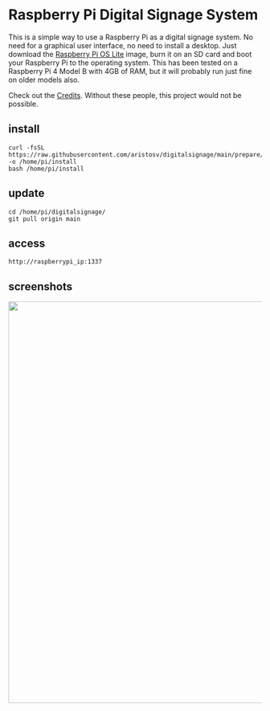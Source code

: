 # Raspberry Pi Digital Signage System

This is a simple way to use a Raspberry Pi as a digital signage system. No need for a graphical user interface, no need to install a desktop. Just download the [Raspberry Pi OS Lite](https://www.raspberrypi.com/software/operating-systems/) image, burn it on an SD card and boot your Raspberry Pi to the operating system. This has been tested on a Raspberry Pi 4 Model B with 4GB of RAM, but it will probably run just fine on older models also.

Check out the [Credits](https://github.com/aristosv/digitalsignage/blob/main/CREDITS.md). Without these people, this project would not be possible.

## install
```
curl -fsSL https://raw.githubusercontent.com/aristosv/digitalsignage/main/prepare/install -o /home/pi/install
bash /home/pi/install
```

## update
```
cd /home/pi/digitalsignage/
git pull origin main
```

## access
```
http://raspberrypi_ip:1337
```

## screenshots
<p align="center">
  <img width="533" height="800" src="https://raw.githubusercontent.com/aristosv/digitalsignage/main/screenshots/mobile.png">
</p>
